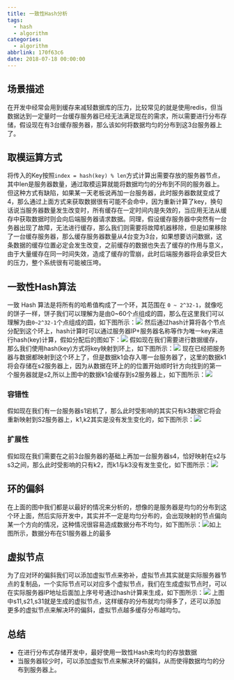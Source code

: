 ```yaml
---
title: 一致性Hash分析
tags:
  - hash
  - algorithm
categories:
  - algorithm
abbrlink: 170f63c6
date: 2018-07-18 00:00:00
---
```

## 场景描述
在开发中经常会用到缓存来减轻数据库的压力，比较常见的就是使用redis，但当数据达到一定量时一台缓存服务器已经无法满足现在的需求，所以需要进行分布存储，假设现在有3台缓存服务器，那么该如何将数据均匀的分布到这3台服务器上了。
## 取模运算方式
将传入的Key按照`index = hash(key) % len`方式计算出需要存放的服务器节点，其中len是服务器数量，通过取模运算就能将数据均匀的分布到不同的服务器上。但这种方式有缺陷，如果某一天老板说再加一台服务器，此时服务器数就变成了4，那么通过上面方式来获取数据很有可能不会命中，因为重新计算了key，换句话说当服务器数量发生改变时，所有缓存在一定时间内是失效的，当应用无法从缓存中获取数据时则会向后端服务器请求数据。同理，假设缓存服务器中突然有一台务器出现了故障，无法进行缓存，那么我们则需要将故障机器移除，但是如果移除了一台缓存服务器，那么缓存服务器数量从4台变为3台，如果想要访问数据，这条数据的缓存位置必定会发生改变，之前缓存的数据也失去了缓存的作用与意义，由于大量缓存在同一时间失效，造成了缓存的雪崩，此时后端服务器将会承受巨大的压力，整个系统很有可能被压垮。
<!--more-->
## 一致性Hash算法
一致 Hash 算法是将所有的哈希值构成了一个环，其范围在 `0 ~ 2^32-1`，就像吃的饼子一样，饼子我们可以理解为是由0~60个点组成的圆，那么在这里我们可以理解为由`0~2^32-1`个点组成的圆，如下图所示：![](https://upload-images.jianshu.io/upload_images/13023122-5d57d235a45ff089.png?imageMogr2/auto-orient/strip%7CimageView2/2/w/1240)
然后通过hash计算将各个节点分配到这个环上，hash计算时可以通过服务器IP+服务器名称等作为唯一key来进行hash(key)计算，假如分配后的图如下：![](https://upload-images.jianshu.io/upload_images/13023122-901a27aa013d535d.png?imageMogr2/auto-orient/strip%7CimageView2/2/w/1240)
假如现在我们需要进行数据缓存，那么我们使用hash(key)方式将key映射到环上，如下图所示：![](https://upload-images.jianshu.io/upload_images/13023122-7f5413e714c3c0da.png?imageMogr2/auto-orient/strip%7CimageView2/2/w/1240)
现在已经把服务器与数据都映射到这个环上了，但是数据k1会存入哪一台服务器了，这里的数据k1将会存储在s2服务器上，因为从数据在环上的的位置开始顺时针方向找到的第一个服务器就是s2,所以上图中的数据k1会缓存到s2服务器上，如下图所示：![](https://upload-images.jianshu.io/upload_images/13023122-89e79acab91e7a88.png?imageMogr2/auto-orient/strip%7CimageView2/2/w/1240)
### 容错性
假如现在我们有一台服务器s1宕机了，那么此时受影响的其实只有k3数据它将会重新映射到S2服务器上，k1,k2其实是没有发生变化的，如下图所示：![](https://upload-images.jianshu.io/upload_images/13023122-b296891ea3c18d8f.png?imageMogr2/auto-orient/strip%7CimageView2/2/w/1240)
### 扩展性
假如现在我们需要在之前3台服务器的基础上再加一台服务器s4，恰好映射在s2与s3之间，那么此时受影响的只有k2，而k1与k3没有发生变化，如下图所示：![](https://upload-images.jianshu.io/upload_images/13023122-49aa1433cecc9df5.png?imageMogr2/auto-orient/strip%7CimageView2/2/w/1240)
## 环的偏斜
在上面的图中我们都是以最好的情况来分析的，想像的是服务器是均匀的分布到这个环上面，然后实际开发中，其实并不一定是均匀分布的，会出现映射的节点偏向某一个方向的情况，这种情况很容易造成数据分布不均匀，如下图所示：![](https://upload-images.jianshu.io/upload_images/13023122-e15db68df38ab7f1.png?imageMogr2/auto-orient/strip%7CimageView2/2/w/1240)如上图所示，数据分布在S1服务器上的最多
## 虚拟节点
为了应对环的偏斜我们可以添加虚拟节点来弥补，虚拟节点其实就是实际服务器节点的复制品，一个实际节点可以对应多个虚拟节点，我们在生成虚拟节点时，可以在实际服务器IP地址后面加上序号号通过hash计算来生成，如下图所示：![](https://upload-images.jianshu.io/upload_images/13023122-6080e76a2fdc81d8.png?imageMogr2/auto-orient/strip%7CimageView2/2/w/1240)
上图中s11,s21,s31就是生成的虚拟节点，这样缓存的分布就均匀得多了，还可以添加更多的虚拟节点来解决环的偏斜，虚拟节点越多缓存分布越均匀。
## 总结
* 在进行分布式存储开发中，最好使用一致性Hash来均匀的存放数据
* 当服务器较少时，可以添加虚拟节点来解决环的偏斜，从而使得数据均匀的分布到服务器上。